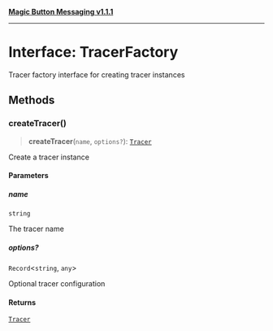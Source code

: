 [**Magic Button Messaging v1.1.1**](../README.md)

***

# Interface: TracerFactory

Tracer factory interface for creating tracer instances

## Methods

### createTracer()

> **createTracer**(`name`, `options?`): [`Tracer`](Tracer.md)

Create a tracer instance

#### Parameters

##### name

`string`

The tracer name

##### options?

`Record`\<`string`, `any`\>

Optional tracer configuration

#### Returns

[`Tracer`](Tracer.md)
